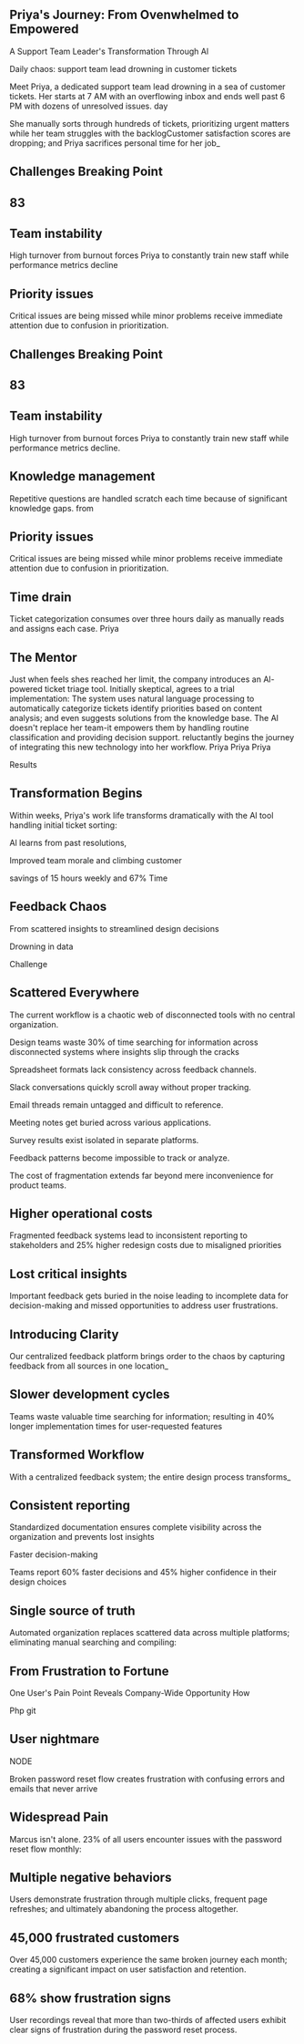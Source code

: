 <!-- image -->

<!-- image -->

<!-- image -->

## Priya's Journey: From Ovenwhelmed to Empowered

A Support Team Leader's Transformation Through Al

Daily chaos: support team lead drowning in customer tickets

Meet Priya, a dedicated support team lead drowning in a sea of customer tickets. Her starts at 7 AM with an overflowing inbox and ends well past 6 PM with dozens of unresolved issues. day

She manually sorts through hundreds of tickets, prioritizing urgent matters while her team struggles with the backlogCustomer satisfaction scores are dropping; and Priya sacrifices personal time for her job\_

<!-- image -->

## Challenges Breaking Point

## 83

## Team instability

High turnover from burnout forces Priya to constantly train new staff while performance metrics decline

## Priority issues

Critical issues are being missed while minor problems receive immediate attention due to confusion in prioritization.

## Challenges Breaking Point

## 83

## Team instability

High turnover from burnout forces Priya to constantly train new staff while performance metrics decline.

## Knowledge management

Repetitive questions are handled scratch each time because of significant knowledge gaps. from

## Priority issues

Critical issues are being missed while minor problems receive immediate attention due to confusion in prioritization.

## Time drain

Ticket categorization consumes over three hours daily as manually reads and assigns each case. Priya

## The Mentor

Just when feels shes reached her limit, the company introduces an Al-powered ticket triage tool. Initially skeptical, agrees to a trial implementation: The system uses natural language processing to automatically categorize tickets identify priorities based on content analysis; and even suggests solutions from the knowledge base. The Al doesn't replace her team-it empowers them by handling routine classification and providing decision support. reluctantly begins the journey of integrating this new technology into her workflow. Priya Priya Priya

Results

## Transformation Begins

Within weeks, Priya's work life transforms dramatically with the Al tool handling initial ticket sorting:

Al learns from past resolutions,

Improved team morale and climbing customer

savings of 15 hours weekly and 67% Time

## Feedback Chaos

From scattered insights to streamlined design decisions

<!-- image -->

Drowning in data

Challenge

## Scattered Everywhere

The current workflow is a chaotic web of disconnected tools with no central organization.

Design teams waste 30% of time searching for information across disconnected systems where insights slip through the cracks

<!-- image -->

<!-- image -->

Spreadsheet formats lack consistency across feedback channels.

<!-- image -->

Slack conversations quickly scroll away without proper tracking.

<!-- image -->

Email threads remain untagged and difficult to reference.

Meeting notes get buried across various applications.

Survey results exist isolated in separate platforms.

<!-- image -->

Feedback patterns become impossible to track or analyze.

The cost of fragmentation extends far beyond mere inconvenience for product teams.

<!-- image -->

## Higher operational costs

Fragmented feedback systems lead to inconsistent reporting to stakeholders and 25% higher redesign costs due to misaligned priorities

<!-- image -->

## Lost critical insights

Important feedback gets buried in the noise leading to incomplete data for decision-making and missed opportunities to address user frustrations.

<!-- image -->

## Introducing Clarity

Our centralized feedback platform brings order to the chaos by capturing feedback from all sources in one location\_

<!-- image -->

## Slower development cycles

Teams waste valuable time searching for information; resulting in 40% longer implementation times for user-requested features

<!-- image -->

## Transformed Workflow

With a centralized feedback system; the entire design process transforms\_

<!-- image -->

<!-- image -->

## Consistent reporting

Standardized documentation ensures complete visibility across the organization and prevents lost insights

<!-- image -->

Faster decision-making

Teams report 60% faster decisions and 45% higher confidence in their design choices

<!-- image -->

## Single source of truth

Automated organization replaces scattered data across multiple platforms; eliminating manual searching and compiling:

## From Frustration to Fortune

One User's Pain Point Reveals Company-Wide Opportunity How

Php git

## User nightmare

NODE

<!-- image -->

Broken password reset flow creates frustration with confusing errors and emails that never arrive

<!-- image -->

## Widespread Pain

Marcus isn't alone. 23% of all users encounter issues with the password reset flow monthly:

<!-- image -->

## Multiple negative behaviors

Users demonstrate frustration through multiple clicks, frequent page refreshes; and ultimately abandoning the process altogether.

<!-- image -->

## 45,000 frustrated customers

Over 45,000 customers experience the same broken journey each month; creating a significant impact on user satisfaction and retention.

<!-- image -->

## 68% show frustration signs

User recordings reveal that more than two-thirds of affected users exhibit clear signs of frustration during the password reset process.

<!-- image -->

<!-- image -->

<!-- image -->

<!-- image -->

<!-- image -->

<!-- image -->

<!-- image -->

<!-- image -->